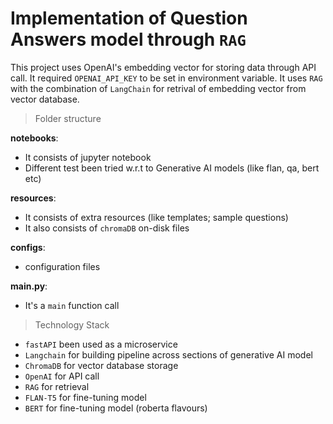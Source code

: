 # Implementation of Question Answers model through `RAG`

This project uses OpenAI's embedding vector for storing data through API call. It required `OPENAI_API_KEY` to be set in
environment variable. It uses `RAG` with the combination of `LangChain` for retrival of embedding vector from vector
database.

> Folder structure

__notebooks__:
- It consists of jupyter notebook 
- Different test been tried w.r.t to Generative AI models (like flan, qa, bert etc)

__resources__:
- It consists of extra resources (like templates; sample questions)
- It also consists of `chromaDB` on-disk files

__configs__:
- configuration files

__main.py__:
- It's a `main` function call



> Technology Stack

- `fastAPI` been used as a microservice
- `Langchain` for building pipeline across sections of generative AI model
- `ChromaDB` for vector database storage
- `OpenAI` for API call
- `RAG` for retrieval
- `FLAN-T5` for fine-tuning model
- `BERT` for fine-tuning model (roberta flavours)